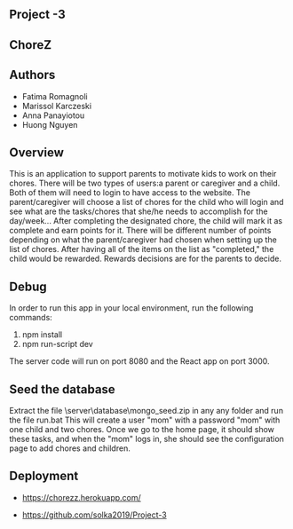 ## Project -3 
## ChoreZ 

## Authors 

- Fatima Romagnoli
- Marissol Karczeski
- Anna Panayiotou
- Huong Nguyen

## Overview

This is an application to support parents to motivate kids to work on their chores. There will be two types of users:a parent or caregiver and a child. Both of them will need to login to have access to the website. The parent/caregiver will choose a list of chores for the child who will login and see what are the tasks/chores that she/he needs to accomplish for the day/week... 
After completing the designated chore, the child will mark it as complete and earn points for it. There will be different number of points depending on what the parent/caregiver had chosen when setting up the list of chores. After having all of the items on the list as "completed," the child would be rewarded. Rewards decisions are for the parents to decide. 

## Debug 

In order to run this app in your local environment, run the following commands:
1) npm install
2) npm run-script dev

The server code will run on port 8080 and the React app on port 3000.

## Seed the database

Extract the file \server\database\mongo_seed.zip in any any folder and run the file run.bat
This will create a user "mom" with a password "mom" with one child and two chores.
Once we go to the home page, it should show these tasks, and when the "mom" logs in, she should
see the configuration page to add chores and children.

## Deployment

- https://chorezz.herokuapp.com/

- https://github.com/solka2019/Project-3
